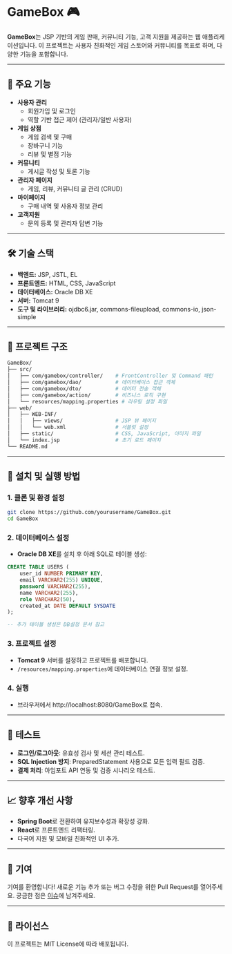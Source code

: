 # GameBox 🎮

**GameBox**는 JSP 기반의 게임 판매, 커뮤니티 기능, 고객 지원을 제공하는 웹 애플리케이션입니다. 이 프로젝트는 사용자 친화적인 게임 스토어와 커뮤니티를 목표로 하며, 다양한 기능을 포함합니다.

------

## 🌟 주요 기능

- **사용자 관리**
  - 회원가입 및 로그인
  - 역할 기반 접근 제어 (관리자/일반 사용자)
- **게임 상점**
  - 게임 검색 및 구매
  - 장바구니 기능
  - 리뷰 및 별점 기능
- **커뮤니티**
  - 게시글 작성 및 토론 기능
- **관리자 페이지**
  - 게임, 리뷰, 커뮤니티 글 관리 (CRUD)
- **마이페이지**
  - 구매 내역 및 사용자 정보 관리
- **고객지원**
  - 문의 등록 및 관리자 답변 기능

------

## 🛠️ 기술 스택

- **백엔드:** JSP, JSTL, EL
- **프론트엔드:** HTML, CSS, JavaScript
- **데이터베이스:** Oracle DB XE
- **서버:** Tomcat 9
- **도구 및 라이브러리:** ojdbc6.jar, commons-fileupload, commons-io, json-simple

------

## 📂 프로젝트 구조

```bash
GameBox/
├── src/
│   ├── com/gamebox/controller/    # FrontController 및 Command 패턴
│   ├── com/gamebox/dao/           # 데이터베이스 접근 객체
│   ├── com/gamebox/dto/           # 데이터 전송 객체
│   ├── com/gamebox/action/        # 비즈니스 로직 구현
│   └── resources/mapping.properties # 라우팅 설정 파일
├── web/
│   ├── WEB-INF/
│   │   ├── views/                 # JSP 뷰 페이지
│   │   └── web.xml                # 서블릿 설정
│   ├── static/                    # CSS, JavaScript, 이미지 파일
│   └── index.jsp                  # 초기 로드 페이지
└── README.md
```

------

## 🚀 설치 및 실행 방법

### 1. 클론 및 환경 설정

```bash
git clone https://github.com/yourusername/GameBox.git
cd GameBox
```

### 2. 데이터베이스 설정

- **Oracle DB XE**를 설치 후 아래 SQL로 테이블 생성:

```sql
CREATE TABLE USERS (
    user_id NUMBER PRIMARY KEY,
    email VARCHAR2(255) UNIQUE,
    password VARCHAR2(255),
    name VARCHAR2(255),
    role VARCHAR2(50),
    created_at DATE DEFAULT SYSDATE
);

-- 추가 테이블 생성은 DB설정 문서 참고
```

### 3. 프로젝트 설정

- **Tomcat 9** 서버를 설정하고 프로젝트를 배포합니다.
- `/resources/mapping.properties`에 데이터베이스 연결 정보 설정.

### 4. 실행

- 브라우저에서 http://localhost:8080/GameBox로 접속.

------

## 🧪 테스트

- **로그인/로그아웃**: 유효성 검사 및 세션 관리 테스트.
- **SQL Injection 방지**: PreparedStatement 사용으로 모든 입력 필드 검증.
- **결제 처리**: 아임포트 API 연동 및 검증 시나리오 테스트.

------

## 📈 향후 개선 사항

- **Spring Boot**로 전환하여 유지보수성과 확장성 강화.
- **React**로 프론트엔드 리팩터링.
- 다국어 지원 및 모바일 친화적인 UI 추가.

------

## 🤝 기여

기여를 환영합니다! 새로운 기능 추가 또는 버그 수정을 위한 Pull Request를 열어주세요.
궁금한 점은 [이슈](https://github.com/yourusername/GameBox/issues)에 남겨주세요.

------

## 📄 라이선스

이 프로젝트는 MIT License에 따라 배포됩니다.
